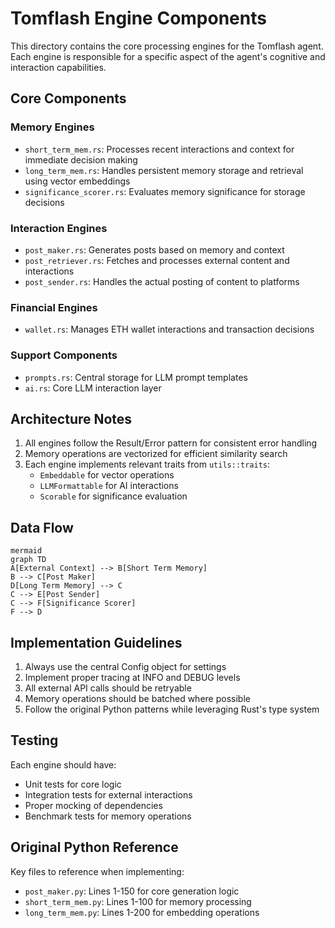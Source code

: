 # Tomflash Engine Components

This directory contains the core processing engines for the Tomflash agent. Each engine is responsible for a specific aspect of the agent's cognitive and interaction capabilities.

## Core Components

### Memory Engines
- `short_term_mem.rs`: Processes recent interactions and context for immediate decision making
- `long_term_mem.rs`: Handles persistent memory storage and retrieval using vector embeddings
- `significance_scorer.rs`: Evaluates memory significance for storage decisions

### Interaction Engines
- `post_maker.rs`: Generates posts based on memory and context
- `post_retriever.rs`: Fetches and processes external content and interactions
- `post_sender.rs`: Handles the actual posting of content to platforms

### Financial Engines
- `wallet.rs`: Manages ETH wallet interactions and transaction decisions

### Support Components
- `prompts.rs`: Central storage for LLM prompt templates
- `ai.rs`: Core LLM interaction layer

## Architecture Notes

1. All engines follow the Result/Error pattern for consistent error handling
2. Memory operations are vectorized for efficient similarity search
3. Each engine implements relevant traits from `utils::traits`:
   - `Embeddable` for vector operations
   - `LLMFormattable` for AI interactions
   - `Scorable` for significance evaluation

## Data Flow

```
mermaid
graph TD
A[External Context] --> B[Short Term Memory]
B --> C[Post Maker]
D[Long Term Memory] --> C
C --> E[Post Sender]
C --> F[Significance Scorer]
F --> D
```

## Implementation Guidelines

1. Always use the central Config object for settings
2. Implement proper tracing at INFO and DEBUG levels
3. All external API calls should be retryable
4. Memory operations should be batched where possible
5. Follow the original Python patterns while leveraging Rust's type system

## Testing

Each engine should have:
- Unit tests for core logic
- Integration tests for external interactions
- Proper mocking of dependencies
- Benchmark tests for memory operations

## Original Python Reference
Key files to reference when implementing:
- `post_maker.py`: Lines 1-150 for core generation logic
- `short_term_mem.py`: Lines 1-100 for memory processing
- `long_term_mem.py`: Lines 1-200 for embedding operations
